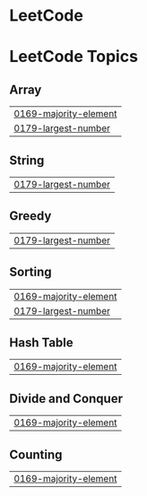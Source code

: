 # LeetCode
<!---LeetCode Topics Start-->
# LeetCode Topics
## Array
|  |
| ------- |
| [0169-majority-element](https://github.com/Chandana-Pingili/LeetCode/tree/master/0169-majority-element) |
| [0179-largest-number](https://github.com/Chandana-Pingili/LeetCode/tree/master/0179-largest-number) |
## String
|  |
| ------- |
| [0179-largest-number](https://github.com/Chandana-Pingili/LeetCode/tree/master/0179-largest-number) |
## Greedy
|  |
| ------- |
| [0179-largest-number](https://github.com/Chandana-Pingili/LeetCode/tree/master/0179-largest-number) |
## Sorting
|  |
| ------- |
| [0169-majority-element](https://github.com/Chandana-Pingili/LeetCode/tree/master/0169-majority-element) |
| [0179-largest-number](https://github.com/Chandana-Pingili/LeetCode/tree/master/0179-largest-number) |
## Hash Table
|  |
| ------- |
| [0169-majority-element](https://github.com/Chandana-Pingili/LeetCode/tree/master/0169-majority-element) |
## Divide and Conquer
|  |
| ------- |
| [0169-majority-element](https://github.com/Chandana-Pingili/LeetCode/tree/master/0169-majority-element) |
## Counting
|  |
| ------- |
| [0169-majority-element](https://github.com/Chandana-Pingili/LeetCode/tree/master/0169-majority-element) |
<!---LeetCode Topics End-->